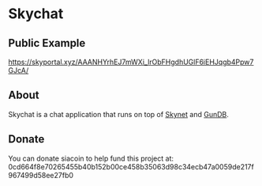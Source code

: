 # Skychat

## Public Example

https://skyportal.xyz/AAANHYrhEJ7mWXi_lrObFHgdhUGlF6iEHJqgb4Ppw7GJcA/

## About

Skychat is a chat application that runs on top of [Skynet](https://github.com/NebulousLabs/skynet-webportal) and [GunDB](https://gun.eco/).

## Donate 
You can donate siacoin to help fund this project at: 0cd664f8e70265455b40b152b00ce458b35063d98c34ecb47a0059de217f967499d58ee27fb0
